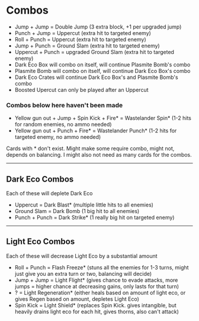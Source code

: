 # Combos

* Jump + Jump = Double Jump (3 extra block, +1 per upgraded jump)
* Punch + Jump = Uppercut (extra hit to targeted enemy)
* Roll + Punch = Uppercut (extra hit to targeted enemy)
* Jump + Punch =  Ground Slam (extra hit to targeted enemy)
* Uppercut + Punch = upgraded Ground Slam (extra hit to targeted enemy)
* Dark Eco Box will combo on itself, will continue Plasmite Bomb's combo
* Plasmite Bomb will combo on itself, will continue Dark Eco Box's combo
* Dark Eco Crates will continue Dark Eco Box's and Plasmite Bomb's combo
* Boosted Upercut can only be played after an Uppercut

### Combos below here haven't been made

* Yellow gun out + Jump + Spin Kick + Fire* = Wastelander Spin* (1-2 hits for random enemies, no ammo needed)
* Yellow gun out + Punch + Fire* = Wastelander Punch*  (1-2 hits for targeted enemy, no ammo needed)

Cards with * don't exist. Might make some require combo, might not, depends on balancing.
I might also not need as many cards for the combos.

---

## Dark Eco Combos

Each of these will deplete Dark Eco
* Uppercut = Dark Blast* (multiple little hits to all enemies)
* Ground Slam = Dark Bomb (1 big hit to all enemies)
* Punch + Punch = Dark Strike* (1 really big hit on targeted enemy)

---

## Light Eco Combos

Each of these will decrease Light Eco by a substantial amount
* Roll + Punch = Flash Freeze* (stuns all the enemies for 1-3 turns, might just give you an extra turn or two, balancing will decide)
* Jump + Jump = Light Flight* (gives chance to evade attacks, more jumps = higher chance at decreasing gains, only lasts for that turn)
* ? = Light Regeneration* (either heals based on amount of light eco, or gives Regen based on amount, depletes Light Eco)
* Spin Kick = Light Shield* (replaces Spin Kick. gives intangible, but heavily drains light eco for each hit, gives thorns, also can't attack)
